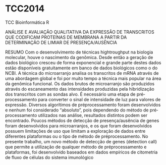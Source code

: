 # TCC2014
TCC Bioinformática R

ANÁLISE E AVALIAÇÃO QUALITATIVA DA EXPRESSÃO DE TRANSCRITOS QUE
CODIFICAM PROTEÍNAS DE MEMBRANA A PARTIR DA DETERMINAÇÃO DE
LIMIAR DE PRESENÇA/AUSÊNCIA

RESUMO
Com o desenvolvimento de técnicas hightroughput na biologia molecular, houve o
nascimento da genômica. Desde então a geração de dados biológico cresceu de forma
exponencial e grande parte destes dados estão disponíveis gratuitamente em banco de dados
biológicos como o do NCBI. A técnica do microarranjo analisa os transcritos de mRNA
através de uma abordagem global e foi por muito tempo a técnica mais popular na área da
genômica funcional. Os dados brutos de microarranjo são produzidos através do
escaneamento das intensidades produzidas pela hibridização dos transcritos com as sondas
alvo. É necessário uma etapa de pré­processamento para converter o sinal de intensidade de
luz para valores de expressão. Diversos algorítimos de pré­processamento foram
desenvolvidos e nenhum foi considerado “absoluto”, pois dependendo do método de
pré­processamento utilizados nas análise, resultados distintos podem ser encontrado. Poucos
métodos de detecção de presença/ausência de genes foram desenvolvidos para microarranjos,
e os que foram desenvolvidos possuem limitações de uso que limitam a exploração de dados
entre diferentes plataformas ou o tipo de método de pré­processamento. No presente trabalho,
um novo método de detecção de genes (detection call) que permite a utilização de qualquer
método de pré­processamento e plataformas, foi desenvolvido baseados em dados empíricos
de citometria de fluxo de células do sistema imunológico
